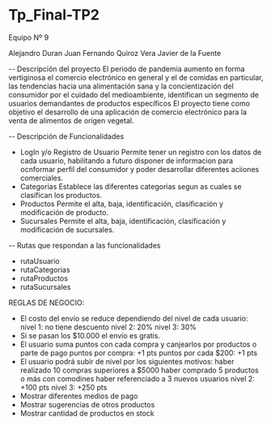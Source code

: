 # Tp_Final-TP2

Equipo Nº 9

Alejandro Duran
Juan Fernando Quiroz Vera
Javier de la Fuente

-- Descripción del proyecto
El periodo de pandemia aumento en forma vertiginosa el comercio electrónico en general y el de comidas en particular, las tendencias hacia una alimentación sana y la concientización del consumidor por el cuidado del medioambiente, identifican un segmento de usuarios demandantes de productos específicos
El proyecto tiene como objetivo el desarrollo de una aplicación de comercio electrónico para la venta de alimentos de origen vegetal.  

-- Descripción de Funcionalidades
- LogIn y/o Registro de Usuario
Permite tener un registro con los datos de cada usuario, habilitando a futuro disponer de informacion para ocnformar perfil del consumidor y poder desarrollar diferentes aciiones comerciales. 
- Categorias 
Establece las diferentes categorias segun as cuales se clasifican los productos.
- Productos
Permite el alta, baja, identificación, clasificación y modificación de producto.
- Sucursales
Permite el alta, baja, identificación, clasificación y modificación de sucursales.

-- Rutas que respondan a las funcionalidades
- rutaUsuario
- rutaCategorias
- rutaProductos
- rutaSucursales

REGLAS DE NEGOCIO:

- El costo del envío se reduce dependiendo del nivel de cada usuario:
nivel 1: no tiene descuento
nivel 2: 20%
nivel 3: 30%
- Si se pasan los $10.000 el envío es gratis.
- El usuario suma puntos con cada compra y canjearlos por productos o parte de pago
puntos por compra: +1 pts
puntos por cada $200: +1 pts
- El usuario podrá subir de nivel por los siguientes motivos:
haber realizado 10 compras superiores a $5000 
haber comprado 5 productos o más con comodines
haber referenciado a 3 nuevos usuarios
nivel 2: +100 pts
nivel 3: +250 pts
- Mostrar diferentes medios de pago
- Mostrar sugerencias de otros productos
- Mostrar cantidad de productos en stock




